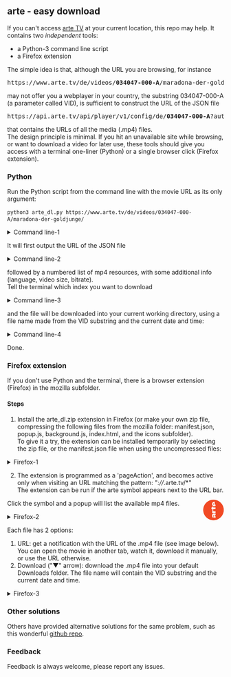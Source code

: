 ## arte - easy download
If you can't access [arte TV](https://www.arte.tv/) at your current location, this repo may help. It contains two *independent* tools:  
- a Python-3 command line script
- a Firefox extension

The simple idea is that, although the URL you are browsing, for instance

<pre>
https://www.arte.tv/de/videos/<b>034047-000-A</b>/maradona-der-goldjunge/
</pre>

may not offer you a webplayer in your country, the substring 034047-000-A (a parameter called VID), is sufficient to construct the URL of the JSON file

<pre>
https://api.arte.tv/api/player/v1/config/de/<b>034047-000-A</b>?autostart=1&lifeCycle=1&amp;lang=de_DE&amp;config=arte_tvguide
</pre>

that contains the URLs of all the media (.mp4) files.  
The design principle is minimal. If you hit an unavailable site while browsing, or want to download a video for later use, these tools should give you access with a terminal one-liner (Python) or a single browser click (Firefox extension).


### Python
Run the Python script from the command line with the movie URL as its only argument:

```shell
python3 arte_dl.py https://www.arte.tv/de/videos/034047-000-A/maradona-der-goldjunge/
```

<details><summary>Command line-1</summary>
<p align="center">
<img width="900" height="41" src="img/arte_dl_1.png">
</p>
</details>

It will first output the URL of the JSON file

<details><summary>Command line-2</summary>
<p align="center">
<img width="900" height="83" src="img/arte_dl_2.png">
</p>
</details>

followed by a numbered list of mp4 resources, with some additional info (language, video size, bitrate).  
Tell the terminal which index you want to download

<details><summary>Command line-3</summary>
<p align="center">
<img width="900" height="184" src="img/arte_dl_3.png">
</p>
</details>

and the file will be downloaded into your current working directory, using a file name made from the VID substring and the current date and time:

<details><summary>Command line-4</summary>
<p align="center">
<img width="900" height="142" src="img/arte_dl_4a.png">
</p>
</details>

Done.


### Firefox extension
If you don't use Python and the terminal, there is a browser extension (Firefox) in the mozilla subfolder.

#### Steps
1. Install the arte_dl.zip extension in Firefox (or make your own zip file, compressing the following files from the mozilla folder: manifest.json, popup.js, background.js, index.html, and the icons subfolder).  
To give it a try, the extension can be installed temporarily by selecting the zip file, or the manifest.json file when using the uncompressed files:

<details><summary>Firefox-1</summary>
<p align="center">
<img width="1011" height="689" src="img/moz_ext_1a.png">
</p>
</details>

2. The extension is programmed as a 'pageAction', and becomes active only when visiting an URL matching the pattern: "*://*.arte.tv/*"  
The extension can be run if the arte symbol appears next to the URL bar.
<img align="right" width="48" height="48" src="mozilla/icons/arte_c48.png">

Click the symbol and a popup will list the available mp4 files.  

<details><summary>Firefox-2</summary>
<p align="center">
<img width="965" height="271" src="img/moz_ext_3.png">
</p>
</details>

Each file has 2 options:
1. URL: get a notification with the URL of the .mp4 file (see image below). You can open the movie in another tab, watch it, download it manually, or use the URL otherwise.
2. Download ("&#9660;" arrow): download the .mp4 file into your default Downloads folder. The file name will contain the VID substring and the current date and time. 

<details><summary>Firefox-3</summary>
<p align="center">
<img width="984" height="278" src="img/moz_ext_4.png">
</p>
</details>


### Other solutions
Others have provided alternative solutions for the same problem, such as this wonderful [github repo](https://github.com/GuGuss/ARTE-7-Downloader).


### Feedback
Feedback is always welcome, please report any issues.
